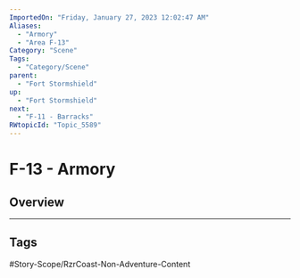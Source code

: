 ```yaml
---
ImportedOn: "Friday, January 27, 2023 12:02:47 AM"
Aliases:
  - "Armory"
  - "Area F-13"
Category: "Scene"
Tags:
  - "Category/Scene"
parent:
  - "Fort Stormshield"
up:
  - "Fort Stormshield"
next:
  - "F-11 - Barracks"
RWtopicId: "Topic_5589"
---
```

# F-13 - Armory
## Overview

---
## Tags
#Story-Scope/RzrCoast-Non-Adventure-Content

